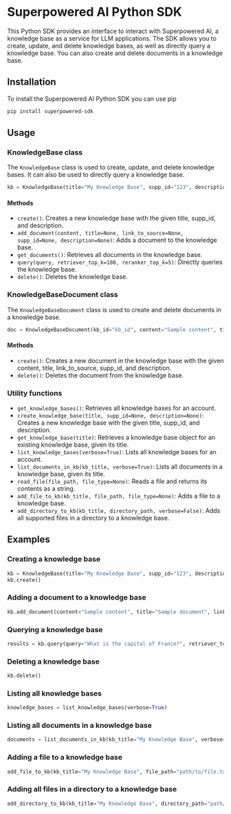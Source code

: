 # Superpowered AI Python SDK

This Python SDK provides an interface to interact with Superpowered AI, a knowledge base as a service for LLM applications. The SDK allows you to create, update, and delete knowledge bases, as well as directly query a knowledge base. You can also create and delete documents in a knowledge base.

## Installation

To install the Superpowered AI Python SDK you can use pip

```bash
pip install superpowered-sdk
```

## Usage

### KnowledgeBase class

The `KnowledgeBase` class is used to create, update, and delete knowledge bases. It can also be used to directly query a knowledge base.

```python
kb = KnowledgeBase(title="My Knowledge Base", supp_id="123", description="A sample knowledge base")
```

#### Methods

- `create()`: Creates a new knowledge base with the given title, supp_id, and description.
- `add_document(content, title=None, link_to_source=None, supp_id=None, description=None)`: Adds a document to the knowledge base.
- `get_documents()`: Retrieves all documents in the knowledge base.
- `query(query, retriever_top_k=100, reranker_top_k=5)`: Directly queries the knowledge base.
- `delete()`: Deletes the knowledge base.

### KnowledgeBaseDocument class

The `KnowledgeBaseDocument` class is used to create and delete documents in a knowledge base.

```python
doc = KnowledgeBaseDocument(kb_id="kb_id", content="Sample content", title="Sample document", link_to_source="https://example.com", supp_id="123", description="A sample document")
```

#### Methods

- `create()`: Creates a new document in the knowledge base with the given content, title, link_to_source, supp_id, and description.
- `delete()`: Deletes the document from the knowledge base.

### Utility functions

- `get_knowledge_bases()`: Retrieves all knowledge bases for an account.
- `create_knowledge_base(title, supp_id=None, description=None)`: Creates a new knowledge base with the given title, supp_id, and description.
- `get_knowledge_base(title)`: Retrieves a knowledge base object for an existing knowledge base, given its title.
- `list_knowledge_bases(verbose=True)`: Lists all knowledge bases for an account.
- `list_documents_in_kb(kb_title, verbose=True)`: Lists all documents in a knowledge base, given its title.
- `read_file(file_path, file_type=None)`: Reads a file and returns its contents as a string.
- `add_file_to_kb(kb_title, file_path, file_type=None)`: Adds a file to a knowledge base.
- `add_directory_to_kb(kb_title, directory_path, verbose=False)`: Adds all supported files in a directory to a knowledge base.

## Examples

### Creating a knowledge base

```python
kb = KnowledgeBase(title="My Knowledge Base", supp_id="123", description="A sample knowledge base")
kb.create()
```

### Adding a document to a knowledge base

```python
kb.add_document(content="Sample content", title="Sample document", link_to_source="https://example.com", supp_id="123", description="A sample document")
```

### Querying a knowledge base

```python
results = kb.query(query="What is the capital of France?", retriever_top_k=100, reranker_top_k=5)
```

### Deleting a knowledge base

```python
kb.delete()
```

### Listing all knowledge bases

```python
knowledge_bases = list_knowledge_bases(verbose=True)
```

### Listing all documents in a knowledge base

```python
documents = list_documents_in_kb(kb_title="My Knowledge Base", verbose=True)
```

### Adding a file to a knowledge base

```python
add_file_to_kb(kb_title="My Knowledge Base", file_path="path/to/file.txt")
```

### Adding all files in a directory to a knowledge base

```python
add_directory_to_kb(kb_title="My Knowledge Base", directory_path="path/to/directory")
```
